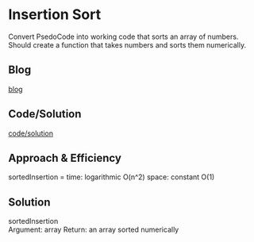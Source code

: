 # Insertion Sort
<!-- Short summary or background information -->
Convert PsedoCode into working code that sorts an array of numbers. Should create a function that takes numbers and sorts them numerically.

## Blog
[blog](https://github.com/anthonylouismorton/data-structures-and-algorithms/blob/main/javascript/401-code-challenges/Challenge-26/BLOG.md)

## Code/Solution
[code/solution](https://github.com/anthonylouismorton/data-structures-and-algorithms/blob/main/javascript/401-code-challenges/Challenge-26/sortedInsertion.js)

## Approach & Efficiency
<!-- What approach did you take? Why? What is the Big O space/time for this approach? -->
sortedInsertion =  time: logarithmic O(n^2) space: constant O(1)


## Solution
<!-- Description of each method publicly available in each of your trees -->
sortedInsertion   
Argument: array
Return: an array sorted numerically
